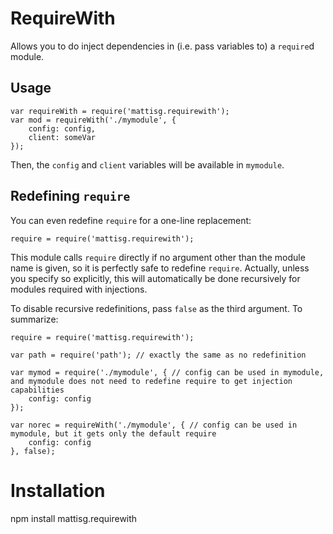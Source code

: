 RequireWith
===========

Allows you to do inject dependencies in (i.e. pass variables to) a `require`d module.

Usage
-----

	var requireWith = require('mattisg.requirewith');
	var mod = requireWith('./mymodule', {
		config: config,
		client: someVar
	});

Then, the `config` and `client` variables will be available in `mymodule`.

Redefining `require`
--------------------

You can even redefine `require` for a one-line replacement:

	require = require('mattisg.requirewith');

This module calls `require` directly if no argument other than the module name is given, so it is perfectly safe to redefine `require`. Actually, unless you specify so explicitly, this will automatically be done recursively for modules required with injections.

To disable recursive redefinitions, pass `false` as the third argument. To summarize:

	require = require('mattisg.requirewith');

	var path = require('path');	// exactly the same as no redefinition

	var mymod = require('./mymodule', {	// config can be used in mymodule, and mymodule does not need to redefine require to get injection capabilities
		config: config
	});

	var norec = requireWith('./mymodule', {	// config can be used in mymodule, but it gets only the default require
		config: config
	}, false);

# Installation

npm install mattisg.requirewith
